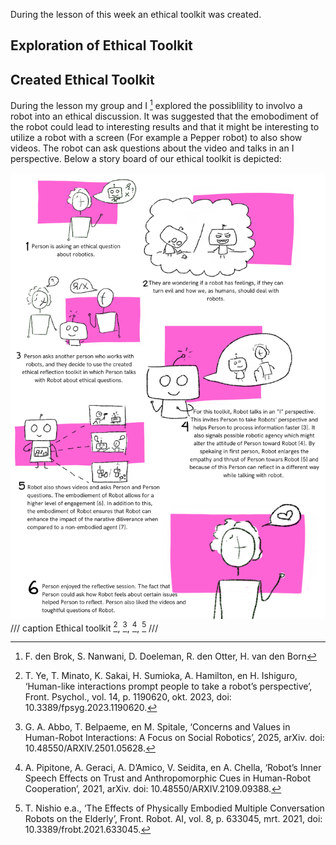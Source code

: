 During the lesson of this week an ethical toolkit was created.

## Exploration of Ethical Toolkit

[^1]: ‘Envisioning Cards’, DECKAHOLIC. Accessed 8th of June, 2025. [Online]. Available at: http://www.deckaholic.com/lib/envisioning-cards

## Created Ethical Toolkit
During the lesson my group and I [^2] explored the possiblility to involvo a robot into an ethical discussion. It was suggested that the emobodiment of the robot could lead to interesting results and that it might be interesting to utilize a robot with a screen (For example a Pepper robot) to also show videos. The robot can ask questions about the video and talks in an I perspective. Below a story board of our ethical toolkit is depicted:

![ethical toolkit](images/storyboard.png)
/// caption
Ethical toolkit [^3], [^4], [^5], [^6]
/// 

[^2]: F. den Brok, S. Nanwani, D. Doeleman, R. den Otter, H. van den Born
[^3]: T. Ye, T. Minato, K. Sakai, H. Sumioka, A. Hamilton, en H. Ishiguro, ‘Human-like interactions prompt people to take a robot’s perspective’, Front. Psychol., vol. 14, p. 1190620, okt. 2023, doi: 10.3389/fpsyg.2023.1190620.
[^4]:G. A. Abbo, T. Belpaeme, en M. Spitale, ‘Concerns and Values in Human-Robot Interactions: A Focus on Social Robotics’, 2025, arXiv. doi: 10.48550/ARXIV.2501.05628.
[^5]:A. Pipitone, A. Geraci, A. D’Amico, V. Seidita, en A. Chella, ‘Robot’s Inner Speech Effects on Trust and Anthropomorphic Cues in Human-Robot Cooperation’, 2021, arXiv. doi: 10.48550/ARXIV.2109.09388.
[^6]: T. Nishio e.a., ‘The Effects of Physically Embodied Multiple Conversation Robots on the Elderly’, Front. Robot. AI, vol. 8, p. 633045, mrt. 2021, doi: 10.3389/frobt.2021.633045.
[^7]:S. Costa, A. Brunete, B.-C. Bae, en N. Mavridis, ‘Emotional Storytelling using Virtual and Robotic Agents’, 2016, arXiv. doi: 10.48550/ARXIV.1607.05327